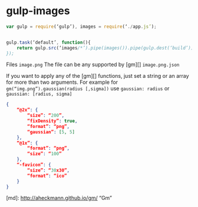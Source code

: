 # gulp-images



```javascript
var gulp = require(‘gulp’), images = require(‘./app.js’);


gulp.task(‘default’, function(){
    return gulp.src(‘images/*’).pipe(images()).pipe(gulp.dest(‘build’));
});
```

Files
	``image.png`` The file can be any supported by [gm][]
	``image.png.json``

If you want to apply any of the [gm][] functions, just set a string or an array for more than two arguments. For example for ``gm(“img.png”).gaussian(radius [,sigma])`` use ``gaussian: radius`` or ``gaussian: [radius, sigma]``

```json
{
	“@2x”: {
		“size”: “200”,
		“fixDensity”: true,
		“format”: “png”,
		“gaussian”: [5, 5]
	},
	“@1x”: {
		“format”: “png”,
		“size”: “100”
	},
	“-favicon”: {
		“size”: “30x30”,
		“format”: “ico”
	}
}
```

[md]: http://aheckmann.github.io/gm/ “Gm”